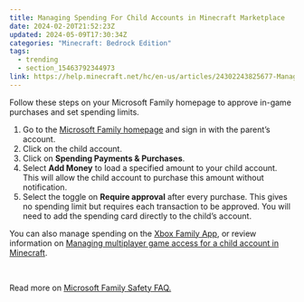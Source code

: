 ```yaml
---
title: Managing Spending For Child Accounts in Minecraft Marketplace
date: 2024-02-20T21:52:23Z
updated: 2024-05-09T17:30:34Z
categories: "Minecraft: Bedrock Edition"
tags:
  - trending
  - section_15463792344973
link: https://help.minecraft.net/hc/en-us/articles/24302243825677-Managing-Spending-For-Child-Accounts-in-Minecraft-Marketplace
---
```


Follow these steps on your Microsoft Family homepage to approve in-game purchases and set spending limits.

1.  Go to the [Microsoft Family homepage](https://account.microsoft.com/family/settings) and sign in with the parent’s account.
2.  Click on the child account.
3.  Click on **Spending Payments & Purchases**.
4.  Select **Add Money** to load a specified amount to your child account. This will allow the child account to purchase this amount without notification.
5.  Select the toggle on **Require approval** after every purchase. This gives no spending limit but requires each transaction to be approved. You will need to add the spending card directly to the child’s account.

You can also manage spending on the [Xbox Family App](https://support.xbox.com/en-US/help/family-online-safety/family-settings-app/manage-child-content-in-the-Xbox-Family-Setting-app), or review information on [Managing multiplayer game access for a child account in Minecraft](./Managing-Multiplayer-Game-Access-for-a-Child-Account-in-Minecraft.md).

 

Read more on [Microsoft Family Safety FAQ.](https://prod.support.services.microsoft.com/en-us/account-billing/microsoft-family-safety-faq-bad45b7f-ee38-45fb-b1d2-7976e87a5526)

